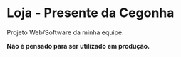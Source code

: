 # Loja - Presente da Cegonha
Projeto Web/Software da minha equipe.

**Não é pensado para ser utilizado em produção.**
